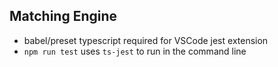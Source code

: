 Matching Engine
---

- babel/preset typescript required for VSCode jest extension
- `npm run test` uses `ts-jest` to run in the command line